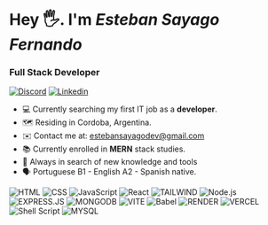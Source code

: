 # **Hey 🖐️. I'm _Esteban Sayago Fernando_**

### Full Stack Developer

[![Discord](https://img.shields.io/badge/Discord-222222?style=flat-square&logo=discord&logoColor=white)](https://discord.com/users/392773520838492160)
[![Linkedin](https://img.shields.io/badge/-LinkedIn-222222?style=flat-square&logo=Linkedin&logoColor=white&link=https://www.linkedin.com/in/engincan-veske-b4a75b145/)](https://www.linkedin.com/in/esteban-sayago-a80796241)

- 💻 Currently searching my first IT job as a **developer**.
- 🗺️ Residing in Cordoba, Argentina.
- ✉️ Contact me at: estebansayagodev@gmail.com
- 📚 Currently enrolled in **MERN** stack studies.
- 🧐 Always in search of new knowledge and tools
- 🗣️ Portuguese B1 - English A2 - Spanish native.

![HTML](https://img.shields.io/badge/-HTML-222222?style=for-the-badge&logo=HTML5)
![CSS](https://img.shields.io/badge/-CSS-222222?style=for-the-badge&logo=CSS3&logoColor=1572B6)
![JavaScript](https://img.shields.io/badge/-JavaScript-222222?style=for-the-badge&logo=javascript)
![React](https://img.shields.io/badge/-React-222222?style=for-the-badge&logo=react)
![TAILWIND](https://img.shields.io/badge/Tailwind_CSS-222222?style=for-the-badge&logo=tailwind-css&logoColor=white)
![Node.js](https://img.shields.io/badge/-Node.js-222222?style=for-the-badge&logo=node.js)
![EXPRESS.JS](https://img.shields.io/badge/Express%20js-222222?style=for-the-badge&logo=express&logoColor=white)
![MONGODB](https://img.shields.io/badge/MongoDB-222222?style=for-the-badge&logo=mongodb&logoColor=white)
![VITE](https://img.shields.io/badge/Vite-222222?style=for-the-badge&logo=vite&logoColor=FFD62E)
![Babel](https://img.shields.io/badge/Babel-222222?style=for-the-badge&logo=babel&logoColor=white)
![RENDER](https://img.shields.io/badge/Render-222222?style=for-the-badge&logo=render&logoColor=white)
![VERCEL](https://img.shields.io/badge/Vercel-222222?style=for-the-badge&logo=vercel&logoColor=white)
![Shell Script](https://img.shields.io/badge/shell_script-222222?style=for-the-badge&logo=gnu-bash&logoColor=white)
![MYSQL](https://img.shields.io/badge/mysql-222222?style=for-the-badge&logo=mysql&logoColor=white)
